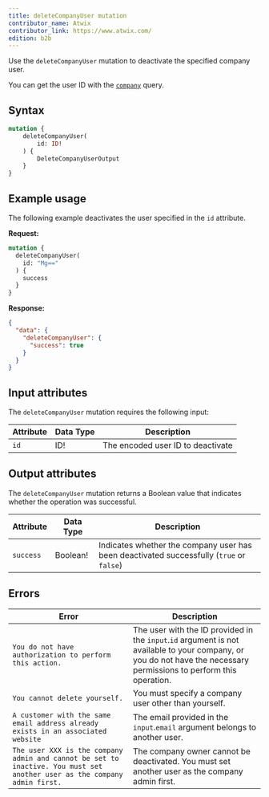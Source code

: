 ```yaml
---
title: deleteCompanyUser mutation
contributor_name: Atwix
contributor_link: https://www.atwix.com/
edition: b2b
---
```


Use the `deleteCompanyUser` mutation to deactivate the specified company user.

You can get the user ID with the [`company`]({{page.baseurl}}/graphql/queries/company.html) query.

## Syntax

```graphql
mutation {
    deleteCompanyUser(
        id: ID!
    ) {
        DeleteCompanyUserOutput
    }
}
```

## Example usage

The following example deactivates the user specified in the `id` attribute.

**Request:**

```graphql
mutation {
  deleteCompanyUser(
    id: "Mg=="
  ) {
    success
  }
}
```

**Response:**

```json
{
  "data": {
    "deleteCompanyUser": {
      "success": true
    }
  }
}
```

## Input attributes

The `deleteCompanyUser` mutation requires the following input:

Attribute |  Data Type | Description
--- | --- | ---
`id` | ID! | The encoded user ID to deactivate

## Output attributes

The `deleteCompanyUser` mutation returns a Boolean value that indicates whether the operation was successful.

Attribute |  Data Type | Description
--- | --- | ---
`success` | Boolean! | Indicates whether the company user has been deactivated successfully (`true` or `false`)

## Errors

Error | Description
--- | ---
`You do not have authorization to perform this action.` | The user with the ID provided in the `input`.`id` argument is not available to your company, or you do not have the necessary permissions to perform this operation.
`You cannot delete yourself.` | You must specify a company user other than yourself.
`A customer with the same email address already exists in an associated website` | The email provided in the `input`.`email` argument belongs to another user.
`The user XXX is the company admin and cannot be set to inactive. You must set another user as the company admin first.` | The company owner cannot be deactivated. You must set another user as the company admin first.
